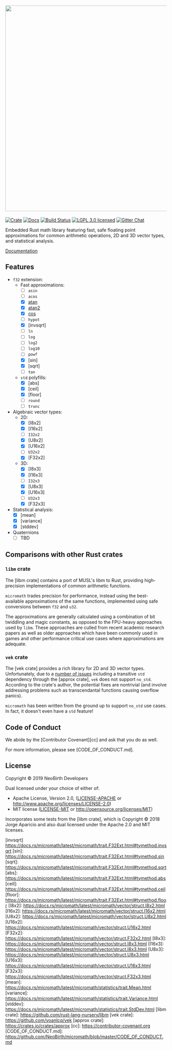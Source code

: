 # <img src="https://raw.githubusercontent.com/NeoBirth/micromath/develop/img/micromath.png" width="640">

[![Crate][crate-img]][crate-link]
[![Docs][docs-img]][docs-link]
[![Build Status][build-image]][build-link]
[![LGPL 3.0 licensed][license-image]][license-link]
[![Gitter Chat][gitter-image]][gitter-link]

Embedded Rust math library featuring fast, safe floating point approximations
for common arithmetic operations, 2D and 3D vector types, and statistical
analysis.

[Documentation][docs-link]

## Features

- `f32` extension:
  - Fast approximations:
    - [ ] `asin`
    - [ ] `acos`
    - [x] [atan]
    - [x] [atan2]
    - [x] [cos]
    - [ ] `hypot`
    - [x] [invsqrt]
    - [ ] `ln`
    - [ ] `log`
    - [ ] `log2`
    - [ ] `log10`
    - [ ] `powf`
    - [x] [sin]
    - [x] [sqrt]
    - [ ] `tan`
  - `std` polyfills:
    - [x] [abs]
    - [x] [ceil]
    - [x] [floor]
    - [ ] `round`
    - [ ] `trunc`
- Algebraic vector types:
  - 2D:
    - [x] [I8x2]
    - [x] [I16x2]
    - [ ] `I32x2`
    - [x] [U8x2]
    - [x] [U16x2]
    - [ ] `U32x2`
    - [x] [F32x2]
  - 3D:
    - [x] [I8x3]
    - [x] [I16x3]
    - [ ] `I32x3`
    - [x] [U8x3]
    - [x] [U16x3]
    - [ ] `U32x3`
    - [x] [F32x3]
- Statistical analysis:
  - [x] [mean]
  - [x] [variance]
  - [x] [stddev]
- Quaternions
  - [ ] TBD

## Comparisons with other Rust crates

### `libm` crate

The [libm crate] contains a port of MUSL's libm to Rust, providing
high-precision implementations of common arithmetic functions.

`micromath` trades precision for performance, instead using the best-available
approximations of the same functions, implemented using safe conversions
between `f32` and `u32`.

The approximations are generally calculated using a combination of bit
twiddling and magic constants, as opposed to the FPU-heavy approaches used by
`libm`. These approaches are culled from recent academic research papers as
well as older approaches which have been commonly used in games and other
performance critical use cases where approximations are adequate.

### `vek` crate

The [vek crate] provides a rich library for 2D and 3D vector types.
Unfortunately, due to a [number of issues](https://github.com/yoanlcq/vek/issues/20)
including a transitive `std` dependency through the [approx crate],
`vek` does not support `no_std`. According to the crate's author, the potential
fixes are nontrivial (and involve addressing problems such as transcendantal
functions causing overflow panics).

`micromath` has been written from the ground up to support `no_std` use cases.
In fact, it doesn't even have a `std` feature!

## Code of Conduct

We abide by the [Contributor Covenant][cc] and ask that you do as well.

For more information, please see [CODE_OF_CONDUCT.md].

## License

Copyright © 2019 NeoBirth Developers

Dual licensed under your choice of either of:

- Apache License, Version 2.0, ([LICENSE-APACHE](LICENSE-APACHE) or http://www.apache.org/licenses/LICENSE-2.0)
- MIT license ([LICENSE-MIT](LICENSE-MIT) or http://opensource.org/licenses/MIT)

Incorporates some tests from the [libm crate], which is
Copyright © 2018 Jorge Aparicio and also dual licensed under the
Apache 2.0 and MIT licenses. 

[crate-img]: https://img.shields.io/crates/v/micromath.svg
[crate-link]: https://crates.io/crates/micromath
[docs-img]: https://docs.rs/micromath/badge.svg
[docs-link]: https://docs.rs/micromath/
[build-image]: https://travis-ci.com/NeoBirth/micromath.svg?branch=develop
[build-link]: https://travis-ci.com/NeoBirth/micromath
[license-image]: https://img.shields.io/badge/license-Apache2.0/MIT-blue.svg
[license-link]: https://github.com/NeoBirth/micromath/blob/master/LICENSE-APACHE
[gitter-image]: https://badges.gitter.im/NeoBirth/micromath.svg
[gitter-link]: https://gitter.im/NeoBirth/community
[atan]: https://docs.rs/micromath/latest/micromath/trait.F32Ext.html#tymethod.atan
[atan2]: https://docs.rs/micromath/latest/micromath/trait.F32Ext.html#tymethod.atan2
[cos]: https://docs.rs/micromath/latest/micromath/trait.F32Ext.html#tymethod.cos
[invsqrt] https://docs.rs/micromath/latest/micromath/trait.F32Ext.html#tymethod.invsqrt
[sin]: https://docs.rs/micromath/latest/micromath/trait.F32Ext.html#tymethod.sin
[sqrt]: https://docs.rs/micromath/latest/micromath/trait.F32Ext.html#tymethod.sqrt
[abs]: https://docs.rs/micromath/latest/micromath/trait.F32Ext.html#tymethod.abs
[ceil]: https://docs.rs/micromath/latest/micromath/trait.F32Ext.html#tymethod.ceil
[floor]: https://docs.rs/micromath/latest/micromath/trait.F32Ext.html#tymethod.floor
[I8x2]: https://docs.rs/micromath/latest/micromath/vector/struct.I8x2.html
[I16x2]: https://docs.rs/micromath/latest/micromath/vector/struct.I16x2.html
[U8x2]: https://docs.rs/micromath/latest/micromath/vector/struct.U8x2.html
[U16x2]: https://docs.rs/micromath/latest/micromath/vector/struct.U16x2.html
[F32x2]: https://docs.rs/micromath/latest/micromath/vector/struct.F32x2.html
[I8x3]: https://docs.rs/micromath/latest/micromath/vector/struct.I8x3.html
[I16x3]: https://docs.rs/micromath/latest/micromath/vector/struct.I8x3.html
[U8x3]: https://docs.rs/micromath/latest/micromath/vector/struct.U8x3.html
[U16x3]: https://docs.rs/micromath/latest/micromath/vector/struct.U16x3.html
[F32x3]: https://docs.rs/micromath/latest/micromath/vector/struct.F32x3.html
[mean]: https://docs.rs/micromath/latest/micromath/statistics/trait.Mean.html
[variance]: https://docs.rs/micromath/latest/micromath/statistics/trait.Variance.html
[stddev]: https://docs.rs/micromath/latest/micromath/statistics/trait.StdDev.html
[libm crate]: https://github.com/rust-lang-nursery/libm
[vek crate]: https://github.com/yoanlcq/vek
[approx crate]: https://crates.io/crates/approx
[cc]: https://contributor-covenant.org
[CODE_OF_CONDUCT.md]: https://github.com/NeoBirth/micromath/blob/master/CODE_OF_CONDUCT.md
